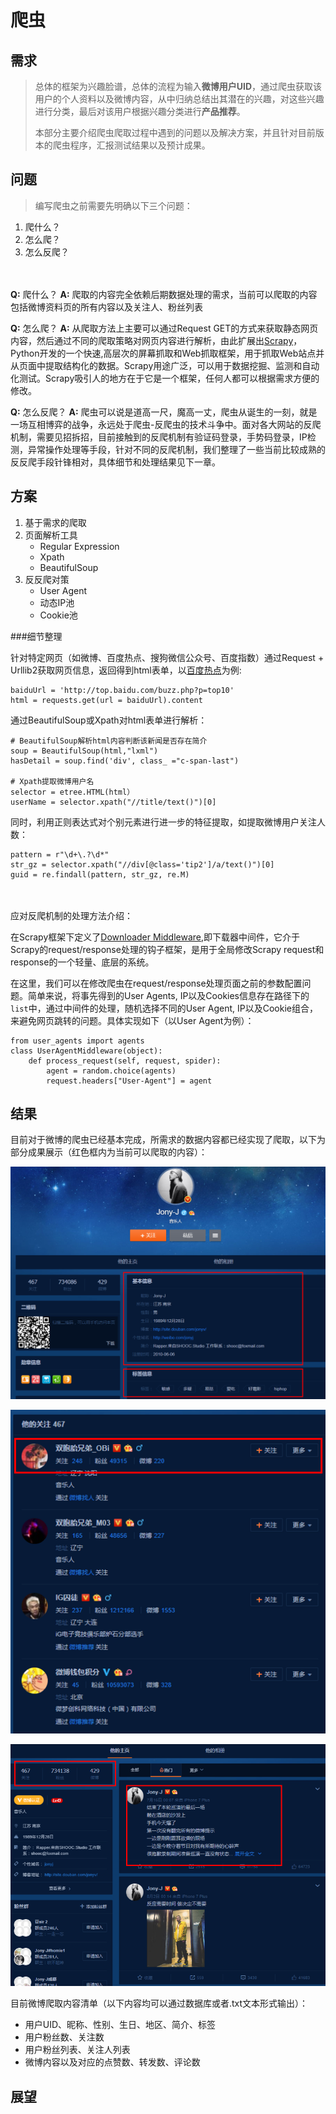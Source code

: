 # **爬虫**

## 需求
> 总体的框架为兴趣脸谱，总体的流程为输入**微博用户UID**，通过爬虫获取该用户的个人资料以及微博内容，从中归纳总结出其潜在的兴趣，对这些兴趣进行分类，最后对该用户根据兴趣分类进行**产品推荐**。
> 
> 本部分主要介绍爬虫爬取过程中遇到的问题以及解决方案，并且针对目前版本的爬虫程序，汇报测试结果以及预计成果。

## 问题
> 编写爬虫之前需要先明确以下三个问题：
1. 爬什么？
2. 怎么爬？
3.  怎么反爬？

<br></br>
**Q:** 爬什么？
**A:** 爬取的内容完全依赖后期数据处理的需求，当前可以爬取的内容包括微博资料页的所有内容以及关注人、粉丝列表

**Q:** 怎么爬？
**A:** 从爬取方法上主要可以通过Request GET的方式来获取静态网页内容，然后通过不同的爬取策略对网页内容进行解析，由此扩展出[Scrapy](https://scrapy.org/)，Python开发的一个快速,高层次的屏幕抓取和Web抓取框架，用于抓取Web站点并从页面中提取结构化的数据。Scrapy用途广泛，可以用于数据挖掘、监测和自动化测试。Scrapy吸引人的地方在于它是一个框架，任何人都可以根据需求方便的修改。

**Q:** 怎么反爬？
**A:** 爬虫可以说是道高一尺，魔高一丈，爬虫从诞生的一刻，就是一场互相博弈的战争，永远处于爬虫-反爬虫的技术斗争中。面对各大网站的反爬机制，需要见招拆招，目前接触到的反爬机制有验证码登录，手势码登录，IP检测，异常操作处理等手段，针对不同的反爬机制，我们整理了一些当前比较成熟的反反爬手段针锋相对，具体细节和处理结果见下一章。

## 方案
1. 基于需求的爬取
2. 页面解析工具
	* Regular Expression
	* Xpath
	* BeautifulSoup
3. 反反爬对策
	* User Agent
	* 动态IP池
	* Cookie池 

###细节整理

针对特定网页（如微博、百度热点、搜狗微信公众号、百度指数）通过Request + Urllib2获取网页信息，返回得到html表单，以[百度热点](http://top.baidu.com/buzz.php?p=top10)为例: 

    baiduUrl = 'http://top.baidu.com/buzz.php?p=top10'
    html = requests.get(url = baiduUrl).content

通过BeautifulSoup或Xpath对html表单进行解析：

    # BeautifulSoup解析html内容判断该新闻是否存在简介
    soup = BeautifulSoup(html,"lxml")
    hasDetail = soup.find('div', class_ ="c-span-last")

    # Xpath提取微博用户名
    selector = etree.HTML(html）
    userName = selector.xpath("//title/text()")[0]

同时，利用正则表达式对个别元素进行进一步的特征提取，如提取微博用户关注人数：

    pattern = r"\d+\.?\d*"
    str_gz = selector.xpath("//div[@class='tip2']/a/text()")[0]
    guid = re.findall(pattern, str_gz, re.M)
<br></br>
应对反爬机制的处理方法介绍：

在Scrapy框架下定义了[Downloader Middleware](https://doc.scrapy.org/en/latest/topics/downloader-middleware.html),即下载器中间件，它介于Scrapy的request/response处理的钩子框架，是用于全局修改Scrapy request和response的一个轻量、底层的系统。

在这里，我们可以在修改爬虫在request/response处理页面之前的参数配置问题。简单来说，将事先得到的User Agents, IP以及Cookies信息存在路径下的`list`中，通过中间件的处理，随机选择不同的User Agent, IP以及Cookie组合，来避免网页跳转的问题。具体实现如下（以User Agent为例）：

    from user_agents import agents
	class UserAgentMiddleware(object):
	    def process_request(self, request, spider):
	        agent = random.choice(agents)
	        request.headers["User-Agent"] = agent

## 结果
目前对于微博的爬虫已经基本完成，所需求的数据内容都已经实现了爬取，以下为部分成果展示（红色框内为当前可以爬取的内容）：

![Img1](https://github.com/AgentCyrusJr/markdown/raw/master/weekly/img1.PNG)

![Img2](https://github.com/AgentCyrusJr/markdown/raw/master/weekly/img2.PNG)

![Img3](https://github.com/AgentCyrusJr/markdown/raw/master/weekly/img3.PNG)

目前微博爬取内容清单（以下内容均可以通过数据库或者.txt文本形式输出）：
+ 用户UID、昵称、性别、生日、地区、简介、标签
+ 用户粉丝数、关注数
+ 用户粉丝列表、关注人列表
+ 微博内容以及对应的点赞数、转发数、评论数



## 展望







